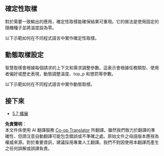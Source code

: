 <!--
CO_OP_TRANSLATOR_METADATA:
{
  "original_hash": "3cb0da3badd51d73ab78ebade2827d98",
  "translation_date": "2025-06-12T21:25:26+00:00",
  "source_file": "05-AdvancedTopics/mcp-sampling/README.md",
  "language_code": "tw"
}
-->
## 確定性取樣

對於需要一致輸出的應用，確定性取樣能確保結果可重現。它的做法是使用固定的隨機種子並將溫度設為零。

以下示範如何在不同程式語言中實作確定性取樣。

## 動態取樣設定

智慧取樣會根據每個請求的上下文和需求調整參數。這表示會根據任務類型、使用者偏好或歷史表現，動態調整溫度、top_p 和懲罰等參數。

以下示範如何在不同程式語言中實作動態取樣。

## 接下來

- [5.7 擴展](../mcp-scaling/README.md)

**免責聲明**：  
本文件係使用 AI 翻譯服務 [Co-op Translator](https://github.com/Azure/co-op-translator) 所翻譯。雖然我們致力於翻譯的準確性，但請注意自動翻譯可能包含錯誤或不準確之處。原始文件之母語版本應視為權威來源。對於重要資訊，建議採用專業人工翻譯。我們不對因使用本翻譯而產生之任何誤解或誤譯負責。